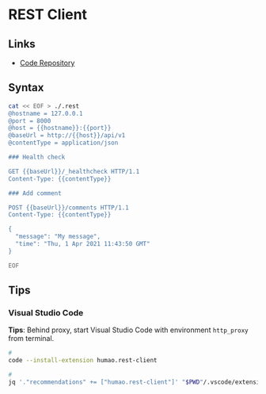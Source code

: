 # REST Client

<!--
https://github.com/gabrielaigner/audally/blob/main/backend-api/rest-requests/requests.http
-->

## Links

- [Code Repository](https://github.com/Huachao/vscode-restclient)

## Syntax

```sh
cat << EOF > ./.rest
@hostname = 127.0.0.1
@port = 8000
@host = {{hostname}}:{{port}}
@baseUrl = http://{{host}}/api/v1
@contentType = application/json

### Health check

GET {{baseUrl}}/_healthcheck HTTP/1.1
Content-Type: {{contentType}}

### Add comment

POST {{baseUrl}}/comments HTTP/1.1
Content-Type: {{contentType}}

{
  "message": "My message",
  "time": "Thu, 1 Apr 2021 11:43:50 GMT"
}

EOF
```

## Tips

### Visual Studio Code

**Tips**: Behind proxy, start Visual Studio Code with environment `http_proxy` from terminal.

```sh
#
code --install-extension humao.rest-client

#
jq '."recommendations" += ["humao.rest-client"]' "$PWD"/.vscode/extensions.json | sponge "$PWD"/.vscode/extensions.json
```
